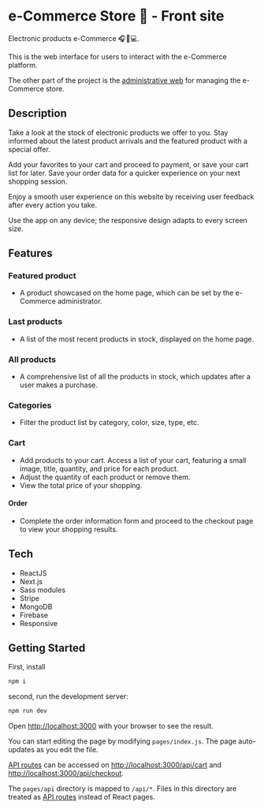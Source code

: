 # e-Commerce Store 🛒 - Front site

Electronic products e-Commerce 🎧📱💻.

This is the web interface for users to interact with the e-Commerce platform.

The other part of the project is the [administrative web](https://github.com/AntonioJRuizG/ecommerce-admin-preview) for managing the e-Commerce store.

## Description

Take a look at the stock of electronic products we offer to you. Stay informed about the latest product arrivals and the featured product with a special offer.

Add your favorites to your cart and proceed to payment, or save your cart list for later. Save your order data for a quicker experience on your next shopping session.

Enjoy a smooth user experience on this website by receiving user feedback after every action you take.

Use the app on any device; the responsive design adapts to every screen size.

## Features

### Featured product

- A product showcased on the home page, which can be set by the e-Commerce administrator.

### Last products

- A list of the most recent products in stock, displayed on the home page.

### All products

- A comprehensive list of all the products in stock, which updates after a user makes a purchase.

### Categories

- Filter the product list by category, color, size, type, etc.

### Cart

- Add products to your cart. Access a list of your cart, featuring a small image, title, quantity, and price for each product.
- Adjust the quantity of each product or remove them.
- View the total price of your shopping.

#### Order

- Complete the order information form and proceed to the checkout page to view your shopping results.

## Tech

- ReactJS
- Next.js
- Sass modules
- Stripe
- MongoDB
- Firebase
- Responsive

## Getting Started

First, install

```bash
npm i
```

second, run the development server:

```bash
npm run dev
```

Open [http://localhost:3000](http://localhost:3000) with your browser to see the result.

You can start editing the page by modifying `pages/index.js`. The page auto-updates as you edit the file.

[API routes](https://nextjs.org/docs/api-routes/introduction) can be accessed on [http://localhost:3000/api/cart](http://localhost:3000/api/cart) and [http://localhost:3000/api/checkout](http://localhost:3000/api/checkout).

The `pages/api` directory is mapped to `/api/*`. Files in this directory are treated as [API routes](https://nextjs.org/docs/api-routes/introduction) instead of React pages.
